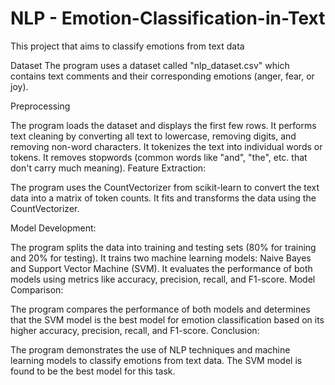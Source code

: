 # NLP - Emotion-Classification-in-Text

This project that aims to classify emotions from text data

Dataset The program uses a dataset called "nlp_dataset.csv" which contains text comments and their corresponding emotions (anger, fear, or joy).

Preprocessing

The program loads the dataset and displays the first few rows. It performs text cleaning by converting all text to lowercase, removing digits, and removing non-word characters. It tokenizes the text into individual words or tokens. It removes stopwords (common words like "and", "the", etc. that don't carry much meaning). Feature Extraction:

The program uses the CountVectorizer from scikit-learn to convert the text data into a matrix of token counts. It fits and transforms the data using the CountVectorizer.

Model Development:

The program splits the data into training and testing sets (80% for training and 20% for testing). It trains two machine learning models: Naive Bayes and Support Vector Machine (SVM). It evaluates the performance of both models using metrics like accuracy, precision, recall, and F1-score. Model Comparison:

The program compares the performance of both models and determines that the SVM model is the best model for emotion classification based on its higher accuracy, precision, recall, and F1-score. Conclusion:

The program demonstrates the use of NLP techniques and machine learning models to classify emotions from text data. The SVM model is found to be the best model for this task.
